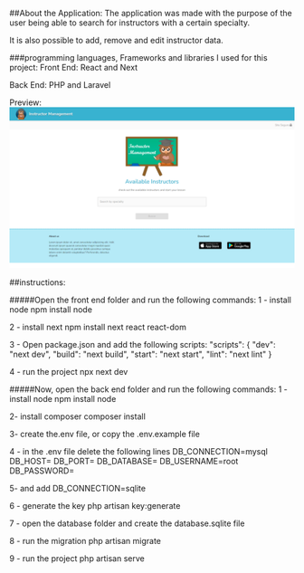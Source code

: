 ##About the Application:
The application was made with the purpose of the user being able to search for instructors with a certain specialty.

It is also possible to add, remove and edit instructor data.

###programming languages, Frameworks and libraries I used for this project:
Front End: React and Next

Back End: PHP and Laravel

Preview:
![preview](/front_end/public/preview.png)

##instructions:

#####Open the front end folder and run the following commands:
1 - install node
npm install node

2 - install next
npm install next react react-dom

3 - Open package.json and add the following scripts:
"scripts": {
"dev": "next dev",
"build": "next build",
"start": "next start",
"lint": "next lint"
}

4 - run the project
npx next dev

#####Now, open the back end folder and run the following commands:
1 - install node
npm install node

2- install composer
composer install

3- create the.env file, or copy the .env.example file

4 - in the .env file delete the following lines
DB_CONNECTION=mysql
DB_HOST=
DB_PORT=
DB_DATABASE=
DB_USERNAME=root
DB_PASSWORD=

5- and add
DB_CONNECTION=sqlite

6 - generate the key
php artisan key:generate

7 - open the database folder and create the database.sqlite file

8 - run the migration
php artisan migrate

9 - run the project
php artisan serve
